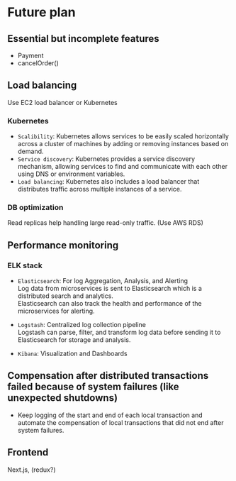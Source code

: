 # Future plan
## Essential but incomplete features
- Payment
- cancelOrder()

## Load balancing
Use EC2 load balancer or Kubernetes
### Kubernetes
- `Scalibility`: Kubernetes allows services to be easily scaled horizontally across a cluster of machines by adding or removing instances based on demand.
- `Service discovery`: Kubernetes provides a service discovery mechanism, allowing services to find and communicate with each other using DNS or environment variables.
- `Load balancing`: Kubernetes also includes a load balancer that distributes traffic across multiple instances of a service.
### DB optimization
Read replicas help handling large read-only traffic. (Use AWS RDS)

## Performance monitoring
### ELK stack
- `Elasticsearch`: For log Aggregation, Analysis, and Alerting<br>
Log data from microservices is sent to Elasticsearch which is a distributed search and analytics.<br>
Elasticsearch can also track the health and performance of the microservices for alerting.

- `Logstash`: Centralized log collection pipeline<br>
Logstash can parse, filter, and transform log data before sending it to Elasticsearch for storage and analysis.

- `Kibana`: Visualization and Dashboards

## Compensation after distributed transactions failed because of system failures (like unexpected shutdowns)
- Keep logging of the start and end of each local transaction and automate the compensation of local transactions that did not end after system failures.

## Frontend
Next.js, (redux?)
